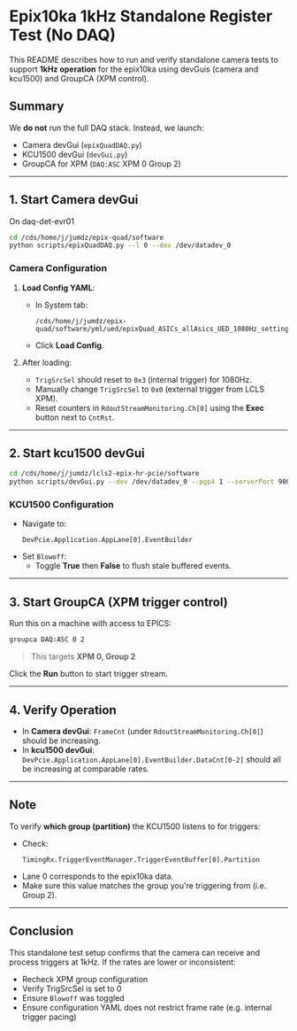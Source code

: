 
# Epix10ka 1kHz Standalone Register Test (No DAQ)

This README describes how to run and verify standalone camera tests to support **1kHz operation** for the epix10ka using devGuis (camera and kcu1500) and GroupCA (XPM control).

## Summary
We **do not** run the full DAQ stack. Instead, we launch:
- Camera devGui (`epixQuadDAQ.py`)
- KCU1500 devGui (`devGui.py`)
- GroupCA for XPM (`DAQ:ASC` XPM 0 Group 2)

---

## 1. Start Camera devGui
On daq-det-evr01
```bash
cd /cds/home/j/jumdz/epix-quad/software
python scripts/epixQuadDAQ.py --l 0 --dev /dev/datadev_0
```

### Camera Configuration
1. **Load Config YAML**:
    - In System tab:
      ```
      /cds/home/j/jumdz/epix-quad/software/yml/ued/epixQuad_ASICs_allAsics_UED_1080Hz_settings.yml
      ```
    - Click **Load Config**.

2. After loading:
   - `TrigSrcSel` should reset to `0x3` (internal trigger) for 1080Hz.
   - Manually change `TrigSrcSel` to `0x0` (external trigger from LCLS XPM).
   - Reset counters in `RdoutStreamMonitoring.Ch[0]` using the **Exec** button next to `CntRst`.

---

## 2. Start kcu1500 devGui

```bash
cd /cds/home/j/jumdz/lcls2-epix-hr-pcie/software
python scripts/devGui.py --dev /dev/datadev_0 --pgp4 1 --serverPort 9004 --pcieBoardType XilinxKcu1500
```

### KCU1500 Configuration
- Navigate to:
  ```
  DevPcie.Application.AppLane[0].EventBuilder
  ```
- Set `Blowoff`:
    - Toggle **True** then **False** to flush stale buffered events.

---

## 3. Start GroupCA (XPM trigger control)

Run this on a machine with access to EPICS:

```bash
groupca DAQ:ASC 0 2
```

> This targets **XPM 0, Group 2**

Click the **Run** button to start trigger stream.

---

## 4. Verify Operation

- In **Camera devGui**: `FrameCnt` (under `RdoutStreamMonitoring.Ch[0]`) should be increasing.
- In **kcu1500 devGui**: `DevPcie.Application.AppLane[0].EventBuilder.DataCnt[0-2]` should all be increasing at comparable rates.

---

## Note

To verify **which group (partition)** the KCU1500 listens to for triggers:

- Check:
  ```
  TimingRx.TriggerEventManager.TriggerEventBuffer[0].Partition
  ```
- Lane 0 corresponds to the epix10ka data.
- Make sure this value matches the group you're triggering from (i.e. Group 2).

---

## Conclusion

This standalone test setup confirms that the camera can receive and process triggers at 1kHz. If the rates are lower or inconsistent:
- Recheck XPM group configuration
- Verify TrigSrcSel is set to 0
- Ensure `Blowoff` was toggled
- Ensure configuration YAML does not restrict frame rate (e.g. internal trigger pacing)

